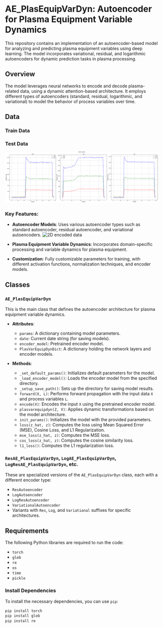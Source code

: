 # AE_PlasEquipVarDyn: Autoencoder for Plasma Equipment Variable Dynamics

This repository contains an implementation of an autoencoder-based model for analyzing and predicting plasma equipment variables using deep learning. The model incorporates variational, residual, and logarithmic autoencoders for dynamic prediction tasks in plasma processing.

## Overview

The model leverages neural networks to encode and decode plasma-related data, using a dynamic attention-based architecture. It employs different types of autoencoders (standard, residual, logarithmic, and variational) to model the behavior of process variables over time.

## Data

### Train Data

### Test Data
![Test Ar raw data](images/Test_Ar_raw_data.png)


### Key Features:
- **Autoencoder Models**: Uses various autoencoder types such as standard autoencoder, residual autoencoder, and variational autoencoders.
![2D encoded data](images/2D_encoded_features.png)

- **Plasma Equipment Variable Dynamics**: Incorporates domain-specific processing and variable dynamics for plasma equipment.
- **Customization**: Fully customizable parameters for training, with different activation functions, normalization techniques, and encoder models.
  
## Classes

### `AE_PlasEquipVarDyn`
This is the main class that defines the autoencoder architecture for plasma equipment variable dynamics.

- **Attributes**:
    - `params`: A dictionary containing model parameters.
    - `date`: Current date string (for saving models).
    - `encoder_model`: Pretrained encoder model.
    - `PlasVarEquipDynDict`: A dictionary holding the network layers and encoder models.

- **Methods**:
    - `_set_default_params()`: Initializes default parameters for the model.
    - `_load_encoder_model()`: Loads the encoder model from the specified directory.
    - `_setup_save_path()`: Sets up the directory for saving model results.
    - `forward(X, L)`: Performs forward propagation with the input data `X` and process variables `L`.
    - `encode(X)`: Encodes the input `X` using the pretrained encoder model.
    - `plasvarequipdyn(Z, V)`: Applies dynamic transformations based on the model architecture.
    - `init_params()`: Initializes the model with the provided parameters.
    - `loss(z_hat, z)`: Computes the loss using Mean Squared Error (MSE), Cosine Loss, and L1 Regularization.
    - `mse_loss(z_hat, z)`: Computes the MSE loss.
    - `cos_loss(z_hat, z)`: Computes the cosine similarity loss.
    - `l1_loss()`: Computes the L1 regularization loss.

### `ResAE_PlasEquipVarDyn`, `LogAE_PlasEquipVarDyn`, `LogResAE_PlasEquipVarDyn`, etc.
These are specialized versions of the `AE_PlasEquipVarDyn` class, each with a different encoder type:
- `ResAutoencoder`
- `LogAutoencoder`
- `LogResAutoencoder`
- `VariationalAutoencoder`
- Variants with `Res`, `Log`, and `Variational` suffixes for specific architectures.

## Requirements

The following Python libraries are required to run the code:

- `torch`
- `glob`
- `re`
- `os`
- `time`
- `pickle`

### Install Dependencies
To install the necessary dependencies, you can use `pip`:

```bash
pip install torch
pip install glob
pip install re
